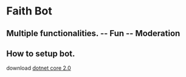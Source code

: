 # Faith Bot
Multiple functionalities.
 -- Fun
 -- Moderation
 --
## How to setup bot.
  download
  <a href="https://dot.net">dotnet core 2.0</a>
 
